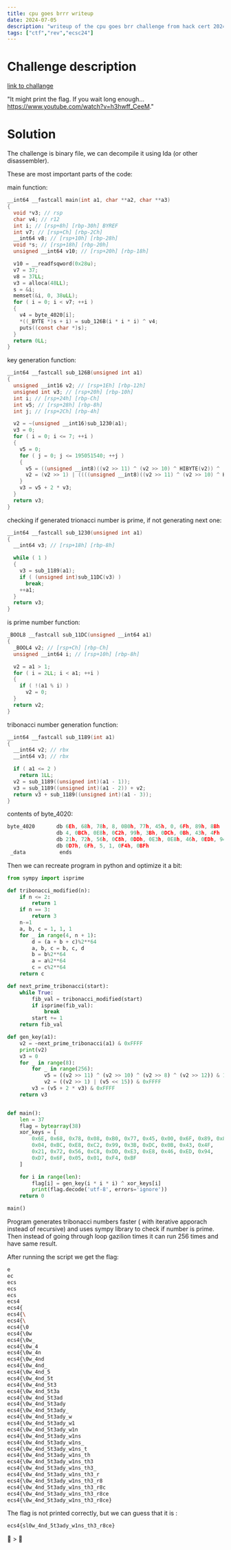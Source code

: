 ```yaml
---
title: cpu goes brrr writeup
date: 2024-07-05
description: "writeup of the cpu goes brr challenge from hack cert 2024 ctf"
tags: ["ctf","rev","ecsc24"]
---
```


# Challenge description

[link to challange](https://hack.cert.pl/challenge/brrr)

"It might print the flag. If you wait long enough... https://www.youtube.com/watch?v=h3hwff_CeeM."

# Solution

The challenge is binary file, we can decompile it using Ida (or other disassembler).

These are most important parts of the code:

main function:
```c
__int64 __fastcall main(int a1, char **a2, char **a3)
{
  void *v3; // rsp
  char v4; // r12
  int i; // [rsp+8h] [rbp-30h] BYREF
  int v7; // [rsp+Ch] [rbp-2Ch]
  __int64 v8; // [rsp+10h] [rbp-28h]
  void *s; // [rsp+18h] [rbp-20h]
  unsigned __int64 v10; // [rsp+20h] [rbp-18h]

  v10 = __readfsqword(0x28u);
  v7 = 37;
  v8 = 37LL;
  v3 = alloca(48LL);
  s = &i;
  memset(&i, 0, 38uLL);
  for ( i = 0; i < v7; ++i )
  {
    v4 = byte_4020[i];
    *((_BYTE *)s + i) = sub_126B(i * i * i) ^ v4;
    puts((const char *)s);
  }
  return 0LL;
}
```
key generation function:
```c
__int64 __fastcall sub_126B(unsigned int a1)
{
  unsigned __int16 v2; // [rsp+1Eh] [rbp-12h]
  unsigned int v3; // [rsp+20h] [rbp-10h]
  int i; // [rsp+24h] [rbp-Ch]
  int v5; // [rsp+28h] [rbp-8h]
  int j; // [rsp+2Ch] [rbp-4h]

  v2 = ~(unsigned __int16)sub_1230(a1);
  v3 = 0;
  for ( i = 0; i <= 7; ++i )
  {
    v5 = 0;
    for ( j = 0; j <= 195051540; ++j )
    {
      v5 = ((unsigned __int8)((v2 >> 11) ^ (v2 >> 10) ^ HIBYTE(v2)) ^ (v2 >> 12)) & 1;
      v2 = (v2 >> 1) | ((((unsigned __int8)((v2 >> 11) ^ (v2 >> 10) ^ HIBYTE(v2)) ^ (v2 >> 12)) & 1) << 15);
    }
    v3 = v5 + 2 * v3;
  }
  return v3;
}
```
checking if generated trionacci number is prime, if not generating next one:
```c
__int64 __fastcall sub_1230(unsigned int a1)
{
  __int64 v3; // [rsp+18h] [rbp-8h]

  while ( 1 )
  {
    v3 = sub_1189(a1);
    if ( (unsigned int)sub_11DC(v3) )
      break;
    ++a1;
  }
  return v3;
}
```
is prime number function:
```c
_BOOL8 __fastcall sub_11DC(unsigned __int64 a1)
{
  _BOOL4 v2; // [rsp+Ch] [rbp-Ch]
  unsigned __int64 i; // [rsp+10h] [rbp-8h]

  v2 = a1 > 1;
  for ( i = 2LL; i < a1; ++i )
  {
    if ( !(a1 % i) )
      v2 = 0;
  }
  return v2;
}
```
tribonacci number generation function:
```c
__int64 __fastcall sub_1189(int a1)
{
  __int64 v2; // rbx
  __int64 v3; // rbx

  if ( a1 <= 2 )
    return 1LL;
  v2 = sub_1189((unsigned int)(a1 - 1));
  v3 = sub_1189((unsigned int)(a1 - 2)) + v2;
  return v3 + sub_1189((unsigned int)(a1 - 3));
}
```
contents of byte_4020:
```c
byte_4020       db 6Eh, 68h, 78h, 8, 0B0h, 77h, 45h, 0, 6Fh, 89h, 8Bh
                db 4, 0BCh, 0E8h, 0C2h, 99h, 3Bh, 0DCh, 0Bh, 43h, 4Fh
                db 21h, 72h, 56h, 0C8h, 0DDh, 0E3h, 0E8h, 46h, 0EDh, 94h
                db 0D7h, 6Fh, 5, 1, 0F4h, 0BFh
 _data           ends
```

Then we can recreate program in python and optimize it a bit:
```python
from sympy import isprime

def tribonacci_modified(n):
    if n <= 2:
        return 1
    if n == 3:
        return 3
    n-=1
    a, b, c = 1, 1, 1
    for _ in range(4, n + 1):
        d = (a + b + c)%2**64
        a, b, c = b, c, d
        b = b%2**64
        a = a%2**64
        c = c%2**64
    return c

def next_prime_tribonacci(start):
    while True:
        fib_val = tribonacci_modified(start)
        if isprime(fib_val):
            break
        start += 1
    return fib_val

def gen_key(a1):
    v2 = ~next_prime_tribonacci(a1) & 0xFFFF
    print(v2)
    v3 = 0
    for _ in range(8):
        for _ in range(256):
            v5 = ((v2 >> 11) ^ (v2 >> 10) ^ (v2 >> 8) ^ (v2 >> 12)) & 1
            v2 = ((v2 >> 1) | (v5 << 15)) & 0xFFFF
        v3 = (v5 + 2 * v3) & 0xFFFF
    return v3


def main():
    len = 37
    flag = bytearray(38)
    xor_keys = [
        0x6E, 0x68, 0x78, 0x08, 0xB0, 0x77, 0x45, 0x00, 0x6F, 0x89, 0x8B,
        0x04, 0xBC, 0xE8, 0xC2, 0x99, 0x3B, 0xDC, 0x0B, 0x43, 0x4F,
        0x21, 0x72, 0x56, 0xC8, 0xDD, 0xE3, 0xE8, 0x46, 0xED, 0x94,
        0xD7, 0x6F, 0x05, 0x01, 0xF4, 0xBF
    ]

    for i in range(len):
        flag[i] = gen_key(i * i * i) ^ xor_keys[i]
        print(flag.decode('utf-8', errors='ignore'))
    return 0

main()
```

Program generates tribonacci numbers faster ( with iterative apporach instead of recursive) and uses sympy library to check if number is prime. Then instead of going through loop gazilion times it can run 256 times and have same result.

After running the script we get the flag:
```bash
e
ec
ecs
ecs
ecs
ecs4
ecs4{
ecs4{\
ecs4{\
ecs4{\0
ecs4{\0w
ecs4{\0w_
ecs4{\0w_4
ecs4{\0w_4n
ecs4{\0w_4nd
ecs4{\0w_4nd_
ecs4{\0w_4nd_5
ecs4{\0w_4nd_5t
ecs4{\0w_4nd_5t3
ecs4{\0w_4nd_5t3a
ecs4{\0w_4nd_5t3ad
ecs4{\0w_4nd_5t3ady
ecs4{\0w_4nd_5t3ady_
ecs4{\0w_4nd_5t3ady_w
ecs4{\0w_4nd_5t3ady_w1
ecs4{\0w_4nd_5t3ady_w1n
ecs4{\0w_4nd_5t3ady_w1ns
ecs4{\0w_4nd_5t3ady_w1ns_
ecs4{\0w_4nd_5t3ady_w1ns_t
ecs4{\0w_4nd_5t3ady_w1ns_th
ecs4{\0w_4nd_5t3ady_w1ns_th3
ecs4{\0w_4nd_5t3ady_w1ns_th3_
ecs4{\0w_4nd_5t3ady_w1ns_th3_r
ecs4{\0w_4nd_5t3ady_w1ns_th3_r8
ecs4{\0w_4nd_5t3ady_w1ns_th3_r8c
ecs4{\0w_4nd_5t3ady_w1ns_th3_r8ce
ecs4{\0w_4nd_5t3ady_w1ns_th3_r8ce}
```
The flag is not printed correctly, but we can guess that it is :
```bash
ecs4{sl0w_4nd_5t3ady_w1ns_th3_r8ce}
```

🐢 > 🐇



